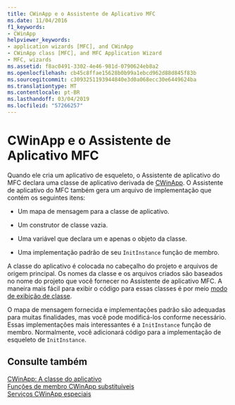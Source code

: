 ```yaml
---
title: CWinApp e o Assistente de Aplicativo MFC
ms.date: 11/04/2016
f1_keywords:
- CWinApp
helpviewer_keywords:
- application wizards [MFC], and CWinApp
- CWinApp class [MFC], and MFC Application Wizard
- MFC, wizards
ms.assetid: f8ac0491-3302-4e46-981d-0790624eb8a2
ms.openlocfilehash: cb45c8ffae15628b0b99a1ebcd962d88d845f83b
ms.sourcegitcommit: c3093251193944840e3d0a068ecc30e6449624ba
ms.translationtype: MT
ms.contentlocale: pt-BR
ms.lasthandoff: 03/04/2019
ms.locfileid: "57266257"
---
```

# <a name="cwinapp-and-the-mfc-application-wizard"></a>CWinApp e o Assistente de Aplicativo MFC

Quando ele cria um aplicativo de esqueleto, o Assistente de aplicativo do MFC declara uma classe de aplicativo derivada de [CWinApp](../mfc/reference/cwinapp-class.md). O Assistente de aplicativo do MFC também gera um arquivo de implementação que contém os seguintes itens:

- Um mapa de mensagem para a classe de aplicativo.

- Um construtor de classe vazia.

- Uma variável que declara um e apenas o objeto da classe.

- Uma implementação padrão de seu `InitInstance` função de membro.

A classe do aplicativo é colocada no cabeçalho do projeto e arquivos de origem principal. Os nomes da classe e os arquivos criados são baseados no nome do projeto que você fornecer no Assistente de aplicativo MFC. A maneira mais fácil para exibir o código para essas classes é por meio [modo de exibição de classe](/visualstudio/ide/viewing-the-structure-of-code).

O mapa de mensagem fornecida e implementações padrão são adequadas para muitas finalidades, mas você pode modificá-los conforme necessário. Essas implementações mais interessantes é a `InitInstance` função de membro. Normalmente, você adicionará código para a implementação de esqueleto de `InitInstance`.

## <a name="see-also"></a>Consulte também

[CWinApp: A classe do aplicativo](../mfc/cwinapp-the-application-class.md)<br/>
[Funções de membro CWinApp substituíveis](../mfc/overridable-cwinapp-member-functions.md)<br/>
[Serviços CWinApp especiais](../mfc/special-cwinapp-services.md)
